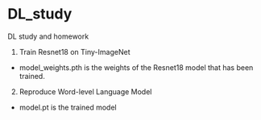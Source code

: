 # DL_study
 DL study and homework
1. Train Resnet18 on Tiny-ImageNet
- model_weights.pth is the weights of the Resnet18 model that has been trained.
2. Reproduce Word-level Language Model
- model.pt is the trained model
